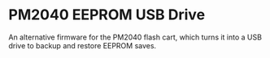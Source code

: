 # PM2040 EEPROM USB Drive
An alternative firmware for the PM2040 flash cart, which turns it into a USB drive to backup and restore EEPROM saves.
